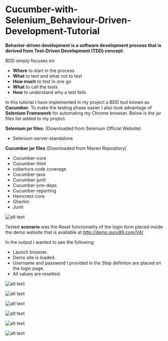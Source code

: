 # Cucumber-with-Selenium_Behaviour-Driven-Development-Tutorial
**Behavior-driven development is a software development process that is derived from Test-Driven Development (TDD) concept.**


BDD simply focuses on:
*	**Where** to start in the process
*	**What** to test and what not to test
*	**How much** to test in one go
*	**What** to call the tests
*	**How** to understand why a test fails

In this tutorial I have implemented in my project a BDD tool known as **Cucumber**. To make the testing phase easier I also took advantage of **Selenium Framework** for automating my Chrome browser. Below is the jar files list added to my project. 

**Selenium jar files:** (Downloaded from Selenium Official Website)
* Selenium-server-standalone

**Cucumber jar files** (Downloaded from Maven Repository)
* Cucumber-core
* Cucumber-html
* cobertura code coverage
* Cucumber-java
* Cucumber-junit
* Cucumber-jvm-deps
* Cucumber-reporting
* Hemcrest-core
* Gherkin
* Junit

![alt text](https://i.ibb.co/4wqjD3x/Altug-Project-Organisation.png)


Tested **scenario** was the Reset functionality of the login form placed inside the demo website that is available at http://demo.guru99.com/V4/

In the output I wanted to see the following:

* Launch browser.
* Demo site is loaded.
* Username and password I provided in the Step definiton are placed on the login page.
* All values are resetted.

![alt text](https://i.ibb.co/CvsLZ6X/Altug-Feature-File.png)

![alt text](https://i.ibb.co/fHfxNw7/Altug-Runner-File.png)

![alt text](https://i.ibb.co/w7Nv2X9/Altug-Test-Result.png)

![alt text](https://ibb.co/yqtQkjJ)

![alt text](https://ibb.co/BV35B2P)

![alt text](https://ibb.co/HCDJ9sW)

